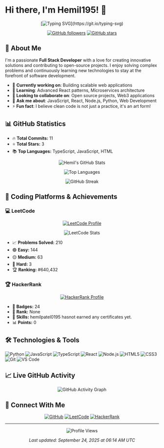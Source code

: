 # Hi there, I'm Hemil195! 👋

<div align="center">

[![Typing SVG](https://readme-typing-svg.herokuapp.com?font=Fira+Code&pause=1000&color=36BCF7&center=true&vCenter=true&width=600&lines=Full+Stack+Developer;Open+Source+Enthusiast;Problem+Solver;Always+Learning;Tech+Innovator;Welcome+to+my+GitHub+Profile!)](https://git.io/typing-svg)

[![GitHub followers](https://img.shields.io/github/followers/Hemil195?style=social&label=Followers)](https://github.com/Hemil195)
[![GitHub stars](https://img.shields.io/github/stars/Hemil195?style=social&label=Stars)](https://github.com/Hemil195)

</div>

## 🚀 About Me

I'm a passionate **Full Stack Developer** with a love for creating innovative solutions and contributing to open-source projects. I enjoy solving complex problems and continuously learning new technologies to stay at the forefront of software development.

- 🔭 **Currently working on**: Building scalable web applications
- 🌱 **Learning**: Advanced React patterns, Microservices architecture
- 👯 **Looking to collaborate on**: Open source projects, Web3 applications
- 💬 **Ask me about**: JavaScript, React, Node.js, Python, Web Development
- ⚡ **Fun fact**: I believe clean code is not just a practice, it's an art form!


## 📊 GitHub Statistics

<!-- GITHUB_STATS_START -->
- 🔥 **Total Commits:** 11
- ⭐ **Total Stars:** 3  
- 📚 **Top Languages:** TypeScript, JavaScript, HTML
<!-- GITHUB_STATS_END -->

<div align="center">
  
![Hemil's GitHub Stats](https://github-readme-stats.vercel.app/api?username=Hemil195&show_icons=true&theme=radical&count_private=true&include_all_commits=true&hide_border=true&bg_color=0D1117&title_color=58A6FF&text_color=C9D1D9&icon_color=58A6FF)

![Top Languages](https://github-readme-stats.vercel.app/api/top-langs/?username=Hemil195&layout=compact&theme=radical&langs_count=8&hide_border=true&bg_color=0D1117&title_color=58A6FF&text_color=C9D1D9)

![GitHub Streak](https://streak-stats.demolab.com/?user=Hemil195&theme=radical&hide_border=true&background=0D1117&stroke=58A6FF&ring=58A6FF&fire=FF6B6B&currStreakNum=C9D1D9&sideNums=C9D1D9&currStreakLabel=58A6FF&sideLabels=58A6FF&dates=6E7681)

</div>

## 🧠 Coding Platforms & Achievements

### 💻 LeetCode 
<div align="center">
  
[![LeetCode Profile](https://img.shields.io/badge/LeetCode-hemilpatel0195-FFA116?style=for-the-badge&logo=leetcode&logoColor=black)](https://leetcode.com/hemilpatel0195)

![LeetCode Stats](https://leetcard.jacoblin.cool/hemilpatel0195?theme=dark&font=Roboto&ext=contest&hide_border=true&border_radius=10)

</div>

<!-- LEETCODE_STATS_START -->
- 📈 **Problems Solved:** 210
- 🟢 **Easy:** 144
- 🟡 **Medium:** 63  
- 🔴 **Hard:** 3
- 🏆 **Ranking:** #640,432
<!-- LEETCODE_STATS_END -->

### 🏆 HackerRank
<div align="center">
  
[![HackerRank Profile](https://img.shields.io/badge/HackerRank-hemilpatel0195-2EC866?style=for-the-badge&logo=hackerrank&logoColor=white)](https://www.hackerrank.com/profile/hemilpatel0195)

</div>

<!-- HACKERRANK_STATS_START -->
- 🏅 **Badges:** 24
- 🎯 **Rank:** None
- 💎 **Skills:** hemilpatel0195 hasnot earned any certificates yet.
- 📊 **Points:** 0
<!-- HACKERRANK_STATS_END -->


## 🛠️ Technologies & Tools

![Python](https://img.shields.io/badge/-Python-3776AB?style=flat&logo=python&logoColor=white)
![JavaScript](https://img.shields.io/badge/-JavaScript-F7DF1E?style=flat&logo=javascript&logoColor=black)
![TypeScript](https://img.shields.io/badge/-TypeScript-3178C6?style=flat&logo=typescript&logoColor=white)
![React](https://img.shields.io/badge/-React-61DAFB?style=flat&logo=react&logoColor=black)
![Node.js](https://img.shields.io/badge/-Node.js-339933?style=flat&logo=node.js&logoColor=white)
![HTML5](https://img.shields.io/badge/-HTML5-E34F26?style=flat&logo=html5&logoColor=white)
![CSS3](https://img.shields.io/badge/-CSS3-1572B6?style=flat&logo=css3&logoColor=white)
![Git](https://img.shields.io/badge/-Git-F05032?style=flat&logo=git&logoColor=white)
![VS Code](https://img.shields.io/badge/-VS%20Code-007ACC?style=flat&logo=visual-studio-code&logoColor=white)

## 📈 Live GitHub Activity

<div align="center">

![GitHub Activity Graph](https://github-readme-activity-graph.vercel.app/graph?username=Hemil195&theme=react-dark&hide_border=true&bg_color=0D1117&color=58A6FF&line=58A6FF&point=58A6FF&area=true&hide_title=true)

</div>


## 🤝 Connect With Me

<div align="center">

[![GitHub](https://img.shields.io/badge/GitHub-Hemil195-181717?style=for-the-badge&logo=github&logoColor=white)](https://github.com/Hemil195)
[![LeetCode](https://img.shields.io/badge/LeetCode-hemilpatel0195-FFA116?style=for-the-badge&logo=leetcode&logoColor=black)](https://leetcode.com/hemilpatel0195)
[![HackerRank](https://img.shields.io/badge/HackerRank-hemilpatel0195-2EC866?style=for-the-badge&logo=hackerrank&logoColor=white)](https://www.hackerrank.com/profile/hemilpatel0195)

</div>

---

<div align="center">

![Profile Views](https://komarev.com/ghpvc/?username=Hemil195&color=blue&style=for-the-badge)

*Last updated: September 24, 2025 at 06:14 AM UTC*

</div>

